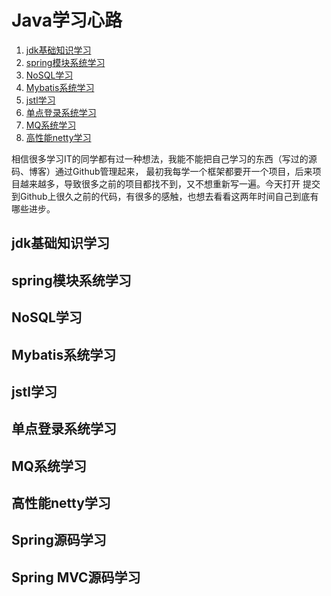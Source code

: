# Java学习心路

1. [jdk基础知识学习](#1)
2. [spring模块系统学习](#2)
3. [NoSQL学习](#3)
4. [Mybatis系统学习](#4)
5. [jstl学习](#5)
6. [单点登录系统学习](#6)
7. [MQ系统学习](#7)
8. [高性能netty学习](#8)

相信很多学习IT的同学都有过一种想法，我能不能把自己学习的东西（写过的源码、博客）通过Github管理起来，
最初我每学一个框架都要开一个项目，后来项目越来越多，导致很多之前的项目都找不到，又不想重新写一遍。今天打开
提交到Github上很久之前的代码，有很多的感触，也想去看看这两年时间自己到底有哪些进步。

## <div id="1">jdk基础知识学习</div>

## <div id="2">spring模块系统学习</div>

## <div id="3">NoSQL学习</div>

## <div id="4">Mybatis系统学习</div>

## <div id="5">jstl学习</div>

## <div id="6">单点登录系统学习</div>

## <div id="7">MQ系统学习</div>

## <div id="8">高性能netty学习</div>

## <div id="9">Spring源码学习</div>

## <div id="10">Spring MVC源码学习</div>
